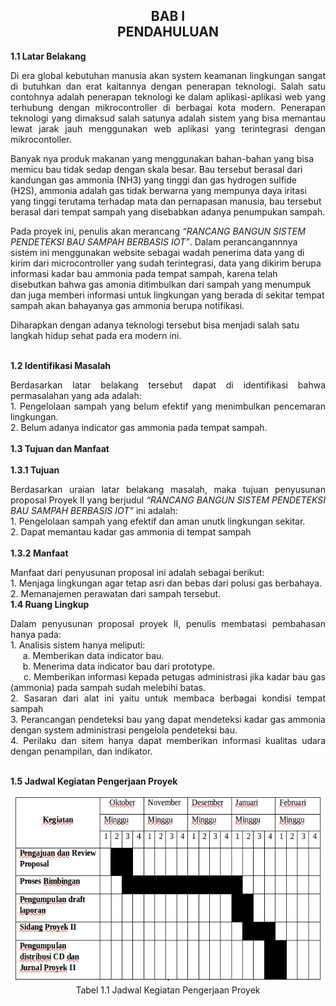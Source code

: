 <h2 align="center">BAB I <br> PENDAHULUAN</h2>
<strong>1.1 Latar Belakang</strong>
<p align="justify">
Di era global kebutuhan manusia akan system keamanan lingkungan sangat di butuhkan dan erat kaitannya dengan penerapan teknologi. Salah satu contohnya adalah penerapan teknologi ke dalam aplikasi-aplikasi web yang terhubung dengan mikrocontroller di berbagai kota modern. Penerapan teknologi yang dimaksud salah satunya adalah sistem yang bisa memantau lewat jarak jauh menggunakan web aplikasi yang terintegrasi dengan mikrocontoller.

Banyak nya produk makanan yang menggunakan bahan-bahan yang bisa memicu bau tidak sedap dengan skala besar. Bau tersebut berasal dari kandungan gas ammonia (NH3) yang tinggi dan gas hydrogen sulfide (H2S), ammonia adalah gas tidak berwarna yang mempunya daya iritasi yang tinggi terutama terhadap mata dan pernapasan manusia, bau tersebut berasal dari tempat sampah yang disebabkan adanya penumpukan sampah.

Pada proyek ini, penulis akan merancang <i>“RANCANG BANGUN SISTEM PENDETEKSI BAU SAMPAH BERBASIS IOT”</i>. Dalam perancangannnya sistem ini menggunakan website sebagai wadah penerima data yang di kirim dari microcontroller yang sudah terintegrasi, data yang dikirim berupa informasi kadar bau ammonia pada tempat sampah, karena telah disebutkan bahwa gas amonia ditimbulkan dari sampah yang menumpuk dan juga memberi informasi untuk lingkungan yang berada di sekitar tempat sampah akan bahayanya gas ammonia berupa notifikasi.

Diharapkan dengan adanya teknologi tersebut bisa menjadi salah satu langkah hidup sehat pada era modern ini.

</p>
<br>
<strong>1.2 Identifikasi Masalah</strong>
<p align="justify">
Berdasarkan latar belakang tersebut dapat di identifikasi bahwa permasalahan yang ada adalah:
<br>
1. Pengelolaan sampah yang belum efektif yang menimbulkan pencemaran lingkungan.
<br>
2. Belum adanya indicator gas ammonia pada tempat sampah.
<br>
<br>
<strong>1.3 Tujuan dan Manfaat</strong>
<br>
<br>
<strong>1.3.1 Tujuan</strong>
<p align="justify">
Berdasarkan uraian latar belakang masalah, maka tujuan penyusunan proposal Proyek II yang berjudul <i>“RANCANG BANGUN SISTEM PENDETEKSI BAU SAMPAH BERBASIS IOT”</i>  ini adalah:
<br>
1. Pengelolaan sampah yang efektif dan aman unutk lingkungan sekitar.
<br>
2. Dapat memantau kadar gas ammonia di tempat sampah 
<br>
<br>
<strong>1.3.2 Manfaat</strong>
<p align="justify">
Manfaat dari penyusunan proposal ini adalah sebagai berikut:
<br>
1. Menjaga lingkungan agar tetap asri dan bebas dari polusi gas berbahaya.
<br>
2. Memanajemen perawatan dari sampah tersebut.
<br>
<strong>1.4 Ruang Lingkup</strong>
<p align="justify">
Dalam penyusunan proposal proyek II, penulis membatasi pembahasan hanya pada:
<br>
1. Analisis sistem hanya meliputi: 
<br>
&nbsp;&nbsp;&nbsp;&nbsp;&nbsp;a. Memberikan data indicator bau.
<br>
&nbsp;&nbsp;&nbsp;&nbsp;&nbsp;b. Menerima data indicator bau dari prototype. 
<br>
&nbsp;&nbsp;&nbsp;&nbsp;&nbsp;c. Memberikan informasi kepada petugas administrasi jika kadar bau gas (ammonia) pada sampah sudah melebihi batas.
<br>
2. Sasaran dari alat ini yaitu untuk membaca berbagai kondisi tempat sampah
<br>
3. Perancangan pendeteksi bau yang dapat mendeteksi kadar gas ammonia dengan system administrasi pengelola pendeteksi bau.
<br>
4. Perilaku dan sitem hanya dapat memberikan informasi kualitas udara dengan penampilan, dan indikator.
</p>
<br>
<strong>1.5 Jadwal Kegiatan Pengerjaan Proyek</strong>
<p align="justify">
<p align="center">
    <img src="../../img/proposal/jadwalkegiatan.png" width="650" height="300">
    <br>
    Tabel 1.1 Jadwal Kegiatan Pengerjaan Proyek
</p>
